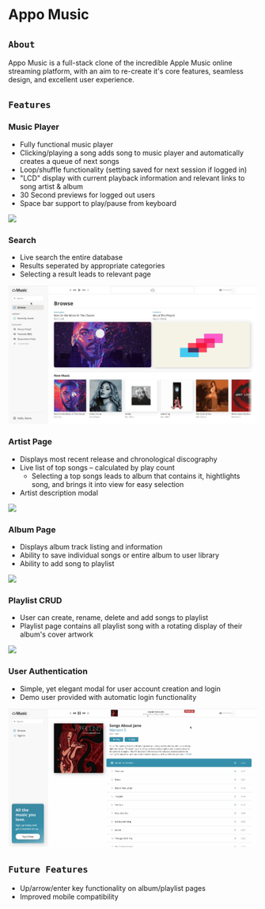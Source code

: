 # Appo Music

## `About`

Appo Music is a full-stack clone of the incredible Apple Music online streaming platform, with an aim to re-create it's core features, seamless design, and excellent user experience.

## `Features`

### Music Player

-   Fully functional music player
-   Clicking/playing a song adds song to music player and automatically creates a queue of next songs
-   Loop/shuffle functionality (setting saved for next session if logged in)
-   "LCD" display with current playback information and relevant links to song artist & album
-   30 Second previews for logged out users
-   Space bar support to play/pause from keyboard

<img src="/readme/musicplayer.gif">

### Search

-   Live search the entire database
-   Results seperated by appropriate categories
-   Selecting a result leads to relevant page

<img src="/readme/search.gif">

### Artist Page

-   Displays most recent release and chronological discography
-   Live list of top songs – calculated by play count
    -   Selecting a top songs leads to album that contains it, hightlights song, and brings it into view for easy selection
-   Artist description modal

<img src="/readme/artist.gif">

### Album Page

-   Displays album track listing and information
-   Ability to save individual songs or entire album to user library
-   Ability to add song to playlist

<img src="/readme/album.gif">

### Playlist CRUD

-   User can create, rename, delete and add songs to playlist
-   Playlist page contains all playlist song with a rotating display of their album's cover artwork

<img src="/readme/playlist.gif">

### User Authentication

-   Simple, yet elegant modal for user account creation and login
-   Demo user provided with automatic login functionality

<img src="/readme/auth.gif">

## `Future Features`

-   Up/arrow/enter key functionality on album/playlist pages
-   Improved mobile compatibility
